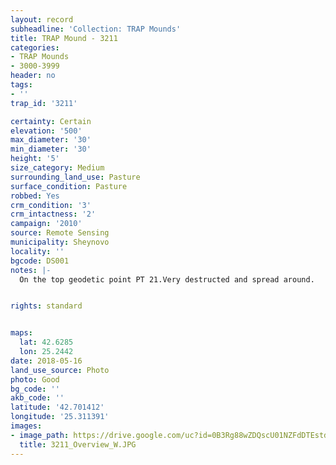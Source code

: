 ```yaml
---
layout: record
subheadline: 'Collection: TRAP Mounds'
title: TRAP Mound - 3211
categories:
- TRAP Mounds
- 3000-3999
header: no
tags:
- ''
trap_id: '3211'

certainty: Certain
elevation: '500'
max_diameter: '30'
min_diameter: '30'
height: '5'
size_category: Medium
surrounding_land_use: Pasture
surface_condition: Pasture
robbed: Yes
crm_condition: '3'
crm_intactness: '2'
campaign: '2010'
source: Remote Sensing
municipality: Sheynovo
locality: ''
bgcode: DS001
notes: |-
  On the top geodetic point PT 21.Very destructed and spread around.


rights: standard


maps:
  lat: 42.6285
  lon: 25.2442
date: 2018-05-16
land_use_source: Photo
photo: Good
bg_code: ''
akb_code: ''
latitude: '42.701412'
longitude: '25.311391'
images:
- image_path: https://drive.google.com/uc?id=0B3Rg88wZDQscU01NZFdDTEstdzg
  title: 3211_Overview_W.JPG
---
```

